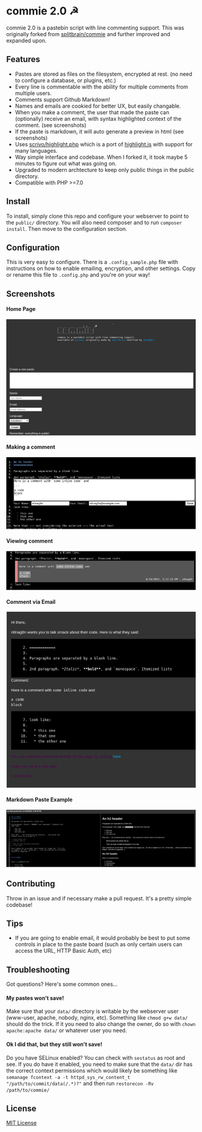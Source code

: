 # commie 2.0 ☭

commie 2.0 is a pastebin script with line commenting support. This was originally forked from [splitbrain/commie](https://github.com/splitbrain/commie) and further improved and expanded upon.

## Features
- Pastes are stored as files on the filesystem, encrypted at rest. (no need to configure a database, or plugins, etc.)
- Every line is commentable with the ability for multiple comments from multiple users.
- Comments support Github Markdown!
- Names and emails are cookied for better UX, but easily changable.
- When you make a comment, the user that made the paste can (optionally) receive an email, with syntax highlighted context of the comment. (see screenshots)
- If the paste is markdown, it will auto generate a preview in html (see screenshots)
- Uses [scrivo/highlight.php](https://github.com/scrivo/highlight.php) which is a port of [highlight.js](https://github.com/highlightjs/highlight.js/) with support for many languages.
- Way simple interface and codebase. When I forked it, it took maybe 5 minutes to figure out what was going on.
- Upgraded to modern archtecture to keep only public things in the public directory.
- Compatible with PHP >=7.0

## Install
To install, simply clone this repo and configure your webserver to point to the `public/` directory. You will also need composer and to run `composer install`. Then move to the configuration section.

## Configuration
This is very easy to configure. There is a `.config_sample.php` file with instructions on how to enable emailing, encryption, and other settings. Copy or rename this file to `.config.php` and you're on your way!

## Screenshots
#### Home Page
![Home Page](screenshots/home.png)

#### Making a comment
![Making a comment](screenshots/comment-form.png)

#### Viewing comment
![Viewing comment](screenshots/comment.png)

#### Comment via Email
![Comment via Email](screenshots/email.png)

#### Markdown Paste Example
![Markdown Paste Example](screenshots/markdown-example.png)

## Contributing
Throw in an issue and if necessary make a pull request. It's a pretty simple codebase!

## Tips
- If you are going to enable email, it would probably be best to put some controls in place to the paste board (such as only certain users can access the URL, HTTP Basic Auth, etc)

## Troubleshooting
Got questions? Here's some common ones...

#### My pastes won't save!
Make sure that your `data/` directory is writable by the webserver user (www-user, apache, nobody, nginx, etc). Something like `chmod g+w data/` should do the trick. If it you need to also change the owner, do so with `chown apache:apache data/` or whatever user you need.

#### Ok I did that, but they still won't save!
Do you have SELinux enabled? You can check with `sestatus` as root and see. If you do have it enabled, you need to make sure that the `data/` dir has the correct context permissions which would likely be something like `semanage fcontext -a -t httpd_sys_rw_content_t "/path/to/commit/data(/.*)?"` and then run `restorecon -Rv /path/to/commie/`

## License
[MIT License](LICENSE.md)